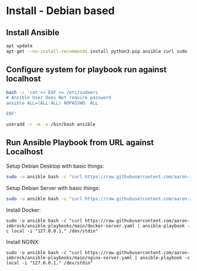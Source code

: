 # Install - Debian based

## Install Ansible

```bash
apt update
apt-get --no-install-recommends install python3-pip ansible curl sudo
```

## Configure system for playbook run against localhost

```bash
bash -c 'cat << EOF >> /etc/sudoers
# Ansible User Does Not require password
ansible ALL=(ALL:ALL) NOPASSWD: ALL

EOF'
```

```bash
useradd -r -m -s /bin/bash ansible
```

## Run Ansible Playbook from URL against Localhost

Setup Debian Desktop with basic things:
```bash
sudo -u ansible bash -c "curl https://raw.githubusercontent.com/aaron-imbrock/ansible-playbooks/refs/heads/main/debian-desktop.yaml | ansible-playbook -c local -i "127.0.0.1," /dev/stdin"
```
Setup Debian Server with basic things:
```bash
sudo -u ansible bash -c "curl https://raw.githubusercontent.com/aaron-imbrock/ansible-playbooks/main/debian-server-common.yaml | ansible-playbook -c local -i "127.0.0.1," /dev/stdin"
```
Install Docker:
```
sudo -u ansible bash -c "curl https://raw.githubusercontent.com/aaron-imbrock/ansible-playbooks/main/docker-server.yaml | ansible-playbook -c local -i "127.0.0.1," /dev/stdin"
```
Install NGINX:
```
sudo -u ansible bash -c "curl https://raw.githubusercontent.com/aaron-imbrock/ansible-playbooks/main/nginx-server.yaml | ansible-playbook -c local -i "127.0.0.1," /dev/stdin"
```
